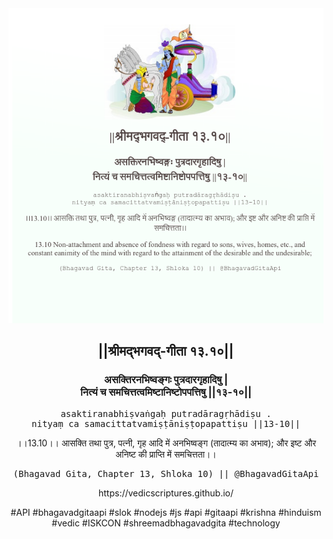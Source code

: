 <img src="../../asset/BG_13_10.png"/>
<center><h2>||श्रीमद्‍भगवद्‍-गीता १३.१०||</h2>
<h3>असक्तिरनभिष्वङ्गः पुत्रदारगृहादिषु |<br/>नित्यं च समचित्तत्वमिष्टानिष्टोपपत्तिषु ||१३-१०||</h3>
<pre>asaktiranabhiṣvaṅgaḥ putradāragṛhādiṣu .<br/>nityaṃ ca samacittatvamiṣṭāniṣṭopapattiṣu ||13-10||</pre>
<p>।।13.10।। आसक्ति तथा पुत्र, पत्नी, गृह आदि में अनभिष्वङ्ग (तादात्म्य का अभाव); और इष्ट और अनिष्ट की प्राप्ति में समचित्तता।।</p>
<pre>(Bhagavad Gita, Chapter 13, Shloka 10) || @BhagavadGitaApi</pre><p>https://vedicscriptures.github.io/</p><p>#API #bhagavadgitaapi #slok #nodejs #js #api #gitaapi #krishna #hinduism #vedic #ISKCON #shreemadbhagavadgita #technology</p></center>